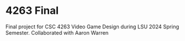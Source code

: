 # 4263 Final
 Final project for CSC 4263 Video Game Design during LSU 2024 Spring Semester. Collaborated with Aaron Warren
